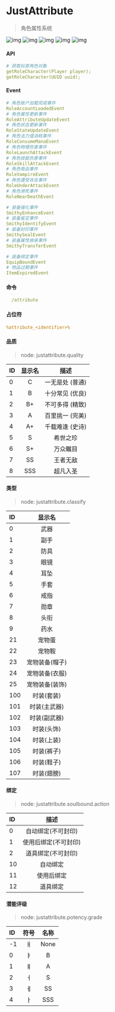 # JustAttribute

> 角色属性系统

![img](./.img/0.png)
![img](./.img/4.png)
![img](./.img/1.png)
![img](./.img/2.png)
![img](./.img/3.png)


#### API
```yaml
# 获取玩家角色对象
getRoleCharacter(Player player);
getRoleCharacter(UUID uuid);
```

#### Event
```yaml
# 角色账户加载完成事件
RoleAccountLoadedEvent
# 角色属性更新事件
RoleAttributeUpdateEvent
# 角色状态更新事件
RoleStateUpdateEvent
# 角色法力值消耗事件
RoleConsumeManaEvent
# 角色物理伤害事件
RoleLaunchAttackEvent
# 角色技能伤害事件
RoleSkillAttackEvent
# 角色吸血事件
RoleVampireEvent
# 角色遭受攻击事件
RoleUnderAttackEvent
# 角色濒死事件
RoleNearDeathEvent

# 装备强化事件
SmithyEnhanceEvent
# 装备鉴定事件
SmithyIdentifyEvent
# 装备封印事件
SmithySealEvent
# 装备属性继承事件
SmithyTransferEvent

# 装备绑定事件
EquipBoundEvent
# 物品过期事件
ItemExpiredEvent
```

#### 命令
```yaml
  /attribute
```

#### 占位符
```yaml
%attribute_<identifier>%
```

#### 品质
> node: justattribute.quality

| ID  | 显示名 |    描述     |
|:----|:---:|:---------:|
| 0   |  C  | 一无是处 (普通) |
| 1   |  B  | 十分常见 (优良) |
| 2   | B+  | 不可多得 (精致) |
| 3   |  A  | 百里挑一 (完美) |
| 4   | A+  | 千载难逢 (史诗) |
| 5   |  S  |   希世之珍    |
| 6   | S+  |   万众瞩目    |
| 7   | SS  |   王者无敌    |
| 8   | SSS |   超凡入圣    |

#### 类型
> node: justattribute.classify

| ID  |   显示名    |
|:----|:--------:|
| 0   |    武器    |
| 1   |    副手    |
| 2   |    防具    |
| 3   |    眼镜    |
| 4   |    耳坠    |
| 5   |    手套    |
| 6   |    戒指    |
| 7   |    勋章    |
| 8   |    头衔    |
| 9   |    药水    |
| 21  |   宠物蛋    |
| 22  |   宠物鞍    |
| 23  | 宠物装备(帽子) |
| 24  | 宠物装备(衣服) |
| 25  | 宠物装备(装饰) |
| 100 |  时装(套装)  |
| 101 | 时装(主武器)  |
| 102 | 时装(副武器)  |
| 103 |  时装(头饰)  |
| 104 |  时装(上装)  |
| 105 |  时装(裤子)  |
| 106 |  时装(鞋子)  |
| 107 |  时装(翅膀)  |

#### 绑定
> node: justattribute.soulbound.action

| ID  |     描述      |
|:----|:-----------:|
| 0   | 自动绑定(不可封印)  |
| 1   | 使用后绑定(不可封印) |
| 2   | 道具绑定(不可封印)  |
| 10  |    自动绑定     |
| 11  |    使用后绑定    |
| 12  |    道具绑定     |

#### 潜能评级
> node: justattribute.potency.grade

| ID  | 符号  |  名称  |
|:----|:---:|:----:|
| -1  |  ㅐ  | None |
| 0   |  ㅑ  |  B   |
| 1   |  ㅒ  |  A   |
| 2   |  ㅓ  |  S   |
| 3   |  ㅔ  |  SS  |
| 4   |  ㅏ  | SSS  |